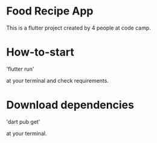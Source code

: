# Food Recipe App

This is a flutter project created by 4 people at code camp.

# How-to-start
 
'flutter run'

at your terminal and check requirements.

# Download dependencies

'dart pub get'

at your terminal.
